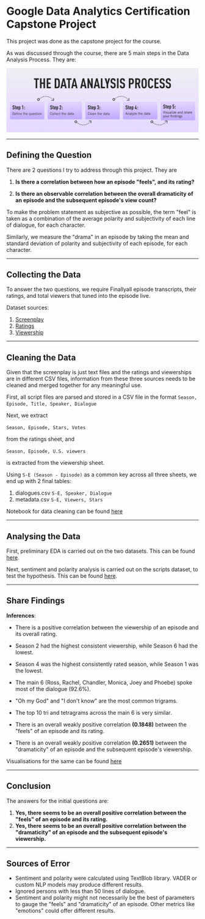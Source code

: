 # Google Data Analytics Certification Capstone Project

This project was done as the capstone project for the course.

As was discussed through the course, there are 5 main steps in the Data Analysis Process. They are:

![Steps](images/data_analysis_process.jpg)

---

## Defining the Question

There are 2 questions I try to address through this project. They are

1. **Is there a correlation between how an episode "feels", and its rating?**

2. **Is there an observable correlation between the overall dramaticity of an episode and the subsequent episode's view count?**

To make the problem statement as subjective as possible, the term "feel" is taken as a combination of the average polarity and subjectivity of each line of dialogue, for each character. 

Similarly, we measure the "drama" in an episode by taking the mean and standard deviation of polarity and subjectivity of each episode, for each character.

---

## Collecting the Data

To answer the two questions, we require Finallyall episode transcripts, their ratings, and total viewers that tuned into the episode live. 

Dataset sources:

1. [Screenplay](https://www.kaggle.com/datasets/blessondensil294/friends-tv-series-screenplay-script)
2. [Ratings](https://www.kaggle.com/datasets/rezaghari/friends-series-dataset)
3. [Viewership](https://www.kaggle.com/datasets/ruchi798/friends-tv-show-all-seasons-and-episodes-data)

---

## Cleaning the Data

Given that the screenplay is just text files and the ratings and viewerships are in different CSV files, information from these three sources needs to be cleaned and merged together for any meaningful use.

First, all script files are parsed and stored in a CSV file in the format
`Season, Episode, Title, Speaker, Dialogue`

Next, we extract 

`Season, Episode, Stars, Votes`

from the ratings sheet, and

`Season, Episode, U.S. viewers`

is extracted from the viewership sheet.

Using `S-E (Season - Episode)` as a common key across all three sheets, we end up with 2 final tables:

1. dialogues.csv `S-E, Speaker, Dialogue`
2. metadata.csv `S-E, Viewers, Stars`

Notebook for data cleaning can be found [here](preprocessing.ipynb)

---

## Analysing the Data

First, preliminary EDA is carried out on the two datasets. This can be found [here](EDA.ipynb).

Next, sentiment and polarity analysis is carried out on the scripts dataset, to test the hypothesis. This can be found [here](analysis.ipynb).

---

## Share Findings

**Inferences**:

- There is a positive correlation between the viewership of an episode and its overall rating.

- Season 2 had the highest consistent viewership, while Season 6 had the lowest.

- Season 4 was the highest consistently rated season, while Season 1 was the lowest.

- The main 6 (Ross, Rachel, Chandler, Monica, Joey and Phoebe) spoke most of the dialogue (92.6%).

- "Oh my God" and "I don't know" are the most common trigrams.

- The top 10 tri and tetragrams across the main 6 is very similar.

- There is an overall weakly positive correlation **(0.1848)** between the "feels" of an episode and its rating.

- There is an overall weakly positive correlation **(0.2651)** between the "dramaticity" of an episode and the subsequent episode's viewership.

Visualisations for the same can be found [here](analysis.ipynb)


---

## Conclusion

The answers for the initial questions are:

1. **Yes, there seems to be an overall positive correlation between the "feels" of an episode and its rating.**
2. **Yes, there seems to be an overall positive correlation between the "dramaticity" of an episode and the subsequent episode's viewership.**

---

## Sources of Error

- Sentiment and polarity were calculated using TextBlob library. VADER or custom NLP models may produce different results.
- Ignored persons with less than 50 lines of dialogue.
- Sentiment and polarity might not necessarily be the best of parameters to gauge the "feels" and "dramaticity" of an episode. Other metrics like "emotions" could offer different results.
